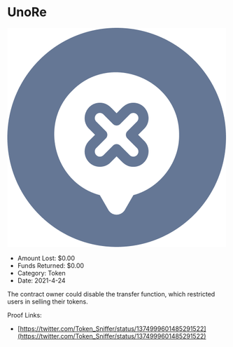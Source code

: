 # UnoRe
![UnoRe](/rektimages/UnoRe.png)
- Amount Lost: $0.00
- Funds Returned: $0.00
- Category: Token
- Date: 2021-4-24

The contract owner could disable the transfer function, which restricted users in selling their tokens.


Proof Links:
- [https://twitter.com/Token_Sniffer/status/1374999601485291522](https://twitter.com/Token_Sniffer/status/1374999601485291522)


